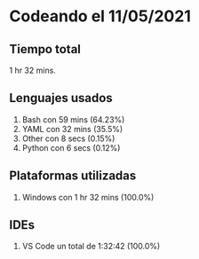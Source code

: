 # Codeando el 11/05/2021

## Tiempo total
1 hr 32 mins.

## Lenguajes usados
1. Bash con 59 mins (64.23%)
1. YAML con 32 mins (35.5%)
1. Other con 8 secs (0.15%)
1. Python con 6 secs (0.12%)

## Plataformas utilizadas
1. Windows con 1 hr 32 mins (100.0%)

## IDEs
1. VS Code un total de 1:32:42 (100.0%)
